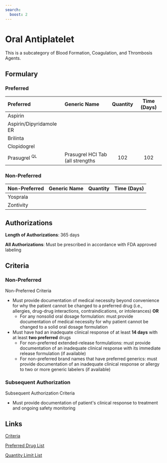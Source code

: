 ```yaml
---
search:
  boost: 2 
---
```


# Oral Antiplatelet

This is a subcategory of Blood Formation, Coagulation, and Thrombosis Agents.

## Formulary

### Preferred

| Preferred               | Generic Name                     | Quantity | Time (Days) |
| :---------------------- | :------------------------------- | :------: | :---------: |
| Aspirin                 |                                  |          |             |
| Aspirin/Dipyridamole ER |                                  |          |             |
| Brilinta                |                                  |          |             |
| Clopidogrel             |                                  |          |             |
| Prasugrel <sup>QL</sup> | Prasugrel HCI Tab (all strengths |   102    |     102     |

### Non-Preferred

| Non-Preferred | Generic Name | Quantity | Time (Days) |
| :------------ | :----------- | :------: | :---------: |
| Yosprala      |              |          |             |
| Zontivity     |              |          |             |

## Authorizations

**Length of Authorizations**: 365 days

**All Authorizations**: Must be prescribed in accordance with FDA approved labeling

## Criteria

### Non-Preferred

Non-Preferred Criteria

- Must provide documentation of medical necessity beyond convenience for why the patient cannot be changed to a preferred drug (i.e., allergies, drug-drug interactions, contraindications, or intolerances) **OR**
    - For any nonsolid oral dosage formulation: must provide documentation of medical necessity for why patient cannot be changed to a solid oral dosage formulation
- Must have had an inadequate clinical response of at least **14 days** with at least **two preferred** drugs
    - For non-preferred extended-release formulations: must provide documentation of an inadequate clinical response with its immediate release formulation (if available)
    - For non-preferred brand names that have preferred generics: must provide documentation of an inadequate clinical response or allergy to two or more generic labelers (if available)

### Subsequent Authorization 

Subsequent Authorization Criteria

- Must provide documentation of patient's clinical response to treatment and ongoing safety monitoring

## Links

[Criteria](https://pharmacy.medicaid.ohio.gov/sites/default/files/20230401_UPDL_Criteria%20_APPROVED.pdf#page=18)

[Preferred Drug List](https://pharmacy.medicaid.ohio.gov/sites/default/files/20230401_UPDL_v7_Approved.pdf#page=10)

[Quantity Limit List](https://pharmacy.medicaid.ohio.gov/sites/default/files/20230101_Ohio_Medicaid_Quantity_Document_APPROVED.pdf)


